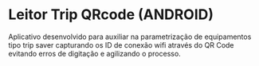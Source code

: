 # Leitor Trip QRcode (ANDROID)
Aplicativo desenvolvido para auxiliar na parametrização de equipamentos tipo trip saver capturando os ID de conexão wifi através do QR Code evitando erros de digitação e agilizando o processo.
